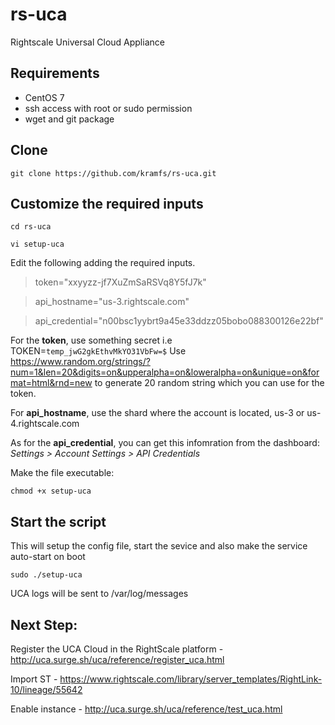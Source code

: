 # rs-uca
Rightscale Universal Cloud Appliance

Requirements
-------------
- CentOS 7
- ssh access with root or sudo permission
- wget and git package

Clone
-------------
`git clone https://github.com/kramfs/rs-uca.git`

Customize the required inputs
-------------
`cd rs-uca`

`vi setup-uca`

Edit the following adding the required inputs. 
> token="xxyyzz-jf7XuZmSaRSVq8Y5fJ7k"

> api_hostname="us-3.rightscale.com"

> api_credential="n00bsc1yybrt9a45e33ddzz05bobo088300126e22bf"

For the **token**, use something secret i.e TOKEN=`temp_jwG2gkEthvMkYO31VbFw=$`
Use https://www.random.org/strings/?num=1&len=20&digits=on&upperalpha=on&loweralpha=on&unique=on&format=html&rnd=new to generate 20 random string which you can use for the token.

For **api_hostname**, use the shard where the account is located, us-3 or us-4.rightscale.com

As for the **api_credential**, you can get this infomration from the dashboard: *Settings > Account Settings > API Credentials*

Make the file executable:

`chmod +x setup-uca`


Start the script
-------------
This will setup the config file, start the sevice and also make the service auto-start on boot

`sudo ./setup-uca`

UCA logs will be sent to /var/log/messages

Next Step:
-------------

Register the UCA Cloud in the RightScale platform - http://uca.surge.sh/uca/reference/register_uca.html

Import ST - https://www.rightscale.com/library/server_templates/RightLink-10/lineage/55642

Enable instance - http://uca.surge.sh/uca/reference/test_uca.html
